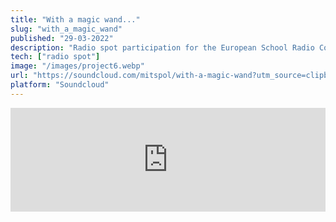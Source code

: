 ```yaml
---
title: "With a magic wand..." 
slug: "with_a_magic_wand"
published: "29-03-2022"
description: "Radio spot participation for the European School Radio Contest 2022"
tech: ["radio spot"]
image: "/images/project6.webp"
url: "https://soundcloud.com/mitspol/with-a-magic-wand?utm_source=clipboard&utm_medium=text&utm_campaign=social_sharing"
platform: "Soundcloud"
---
```


<iframe width="100%" height="166" scrolling="no" frameborder="yes" src="https://w.soundcloud.com/player/?url=https%3A//api.soundcloud.com/tracks/soundcloud%253Atracks%253A1541911300&color=%23ff5500&auto_play=false&hide_related=false&show_comments=true&show_user=true&show_reposts=false&show_teaser=true"></iframe>

